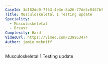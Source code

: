 ```yaml
---
CaseId: 3d182dd0-7f63-4e3e-8a26-77de5c9467bf
Title: Musculoskeletal 1 Testing update
Speciality:
  - Musculoskeletal
  - Breast
Complexity: Hard
VideoUrl: https://vimeo.com/239953474
Author: jamie mckniff
---
```


<p>Musculoskeletal 1&nbsp;Testing update</p>